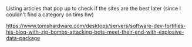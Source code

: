 Listing articles that pop up to check if the sites are the best later (since I couldn't find a category on tims hw)

https://www.tomshardware.com/desktops/servers/software-dev-fortifies-his-blog-with-zip-bombs-attacking-bots-meet-their-end-with-explosive-data-package

